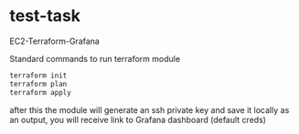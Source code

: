 # test-task
EC2-Terraform-Grafana

Standard commands to run terraform module
```bash
terraform init
terraform plan
terraform apply
```
after this the module will generate an ssh private key and save it locally
as an output, you will receive link to Grafana dashboard (default creds)
